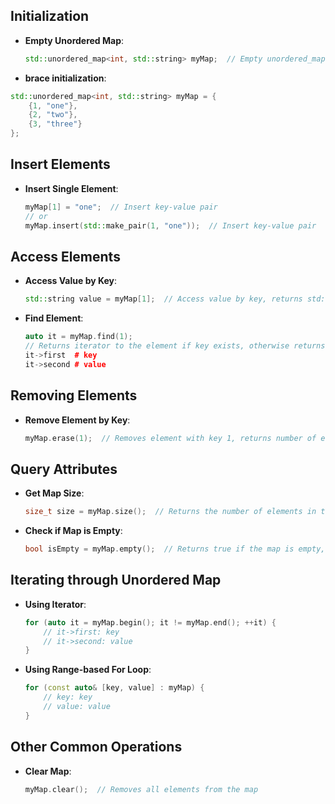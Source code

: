 ## Initialization

- **Empty Unordered Map**: 
    ```cpp
    std::unordered_map<int, std::string> myMap;  // Empty unordered_map
    
    ```
- **brace initialization**:
```cpp
std::unordered_map<int, std::string> myMap = {
    {1, "one"},
    {2, "two"},
    {3, "three"}
};
```
## Insert Elements

- **Insert Single Element**: 
    ```cpp
    myMap[1] = "one";  // Insert key-value pair
    // or
    myMap.insert(std::make_pair(1, "one"));  // Insert key-value pair
    ```

## Access Elements

- **Access Value by Key**: 
    ```cpp
    std::string value = myMap[1];  // Access value by key, returns std::string
    ```

- **Find Element**:
    ```cpp
    auto it = myMap.find(1); 
    // Returns iterator to the element if key exists, otherwise returns myMap.end()
    it->first  # key
    it->second # value
    ```

## Removing Elements

- **Remove Element by Key**: 
    ```cpp
    myMap.erase(1);  // Removes element with key 1, returns number of elements removed (size_t)
    ```

## Query Attributes

- **Get Map Size**: 
    ```cpp
    size_t size = myMap.size();  // Returns the number of elements in the map (size_t)
    ```

- **Check if Map is Empty**: 
    ```cpp
    bool isEmpty = myMap.empty();  // Returns true if the map is empty, otherwise false (bool)
    ```

## Iterating through Unordered Map

- **Using Iterator**: 
    ```cpp
    for (auto it = myMap.begin(); it != myMap.end(); ++it) {
        // it->first: key
        // it->second: value
    }
    ```

- **Using Range-based For Loop**:
    ```cpp
    for (const auto& [key, value] : myMap) {
        // key: key
        // value: value
    }
    ```

## Other Common Operations

- **Clear Map**: 
    ```cpp
    myMap.clear();  // Removes all elements from the map
    ```

